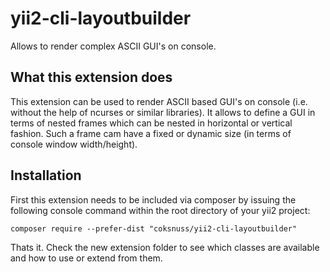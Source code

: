 yii2-cli-layoutbuilder
=================

Allows to render complex ASCII GUI's on console.

What this extension does
------------------------

This extension can be used to render ASCII based GUI's on console (i.e. without
the help of ncurses or similar libraries). It allows to define a GUI in terms of
nested frames which can be nested in horizontal or vertical fashion. Such a
frame cam have a fixed or dynamic size (in terms of console window
width/height).


Installation
------------

First this extension needs to be included via composer by issuing the following console command within the root directory of your yii2 project:

~~~
composer require --prefer-dist "coksnuss/yii2-cli-layoutbuilder"
~~~

Thats it. Check the new extension folder to see which classes are available and
how to use or extend from them.
